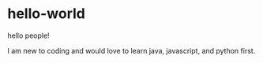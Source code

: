 # hello-world

hello people!

I am new to coding and would love to learn java, javascript, and python first.

